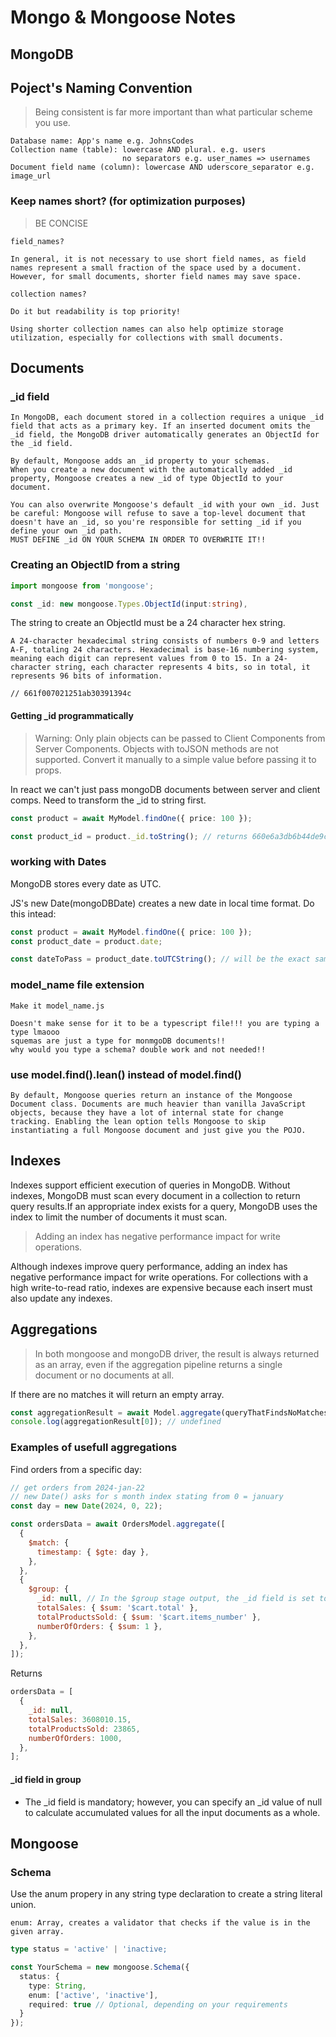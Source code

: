 # Mongo & Mongoose Notes

## MongoDB

## Poject's Naming Convention

> Being consistent is far more important than what particular scheme you use.

```text
Database name: App's name e.g. JohnsCodes
Collection name (table): lowercase AND plural. e.g. users
                         no separators e.g. user_names => usernames
Document field name (column): lowercase AND uderscore_separator e.g. image_url
```

### Keep names short? (for optimization purposes)

> BE CONCISE

```texT
field_names?

In general, it is not necessary to use short field names, as field names represent a small fraction of the space used by a document. However, for small documents, shorter field names may save space.

collection names?

Do it but readability is top priority!

Using shorter collection names can also help optimize storage utilization, especially for collections with small documents.
```

## Documents

### \_id field

```text
In MongoDB, each document stored in a collection requires a unique _id field that acts as a primary key. If an inserted document omits the _id field, the MongoDB driver automatically generates an ObjectId for the _id field.

By default, Mongoose adds an _id property to your schemas.
When you create a new document with the automatically added _id property, Mongoose creates a new _id of type ObjectId to your document.

You can also overwrite Mongoose's default _id with your own _id. Just be careful: Mongoose will refuse to save a top-level document that doesn't have an _id, so you're responsible for setting _id if you define your own _id path.
MUST DEFINE _id ON YOUR SCHEMA IN ORDER TO OVERWRITE IT!!
```

### Creating an ObjectID from a string

```ts
import mongoose from 'mongoose';

const _id: new mongoose.Types.ObjectId(input:string),
```

The string to create an ObjectId must be a 24 character hex string.

```text
A 24-character hexadecimal string consists of numbers 0-9 and letters A-F, totaling 24 characters. Hexadecimal is base-16 numbering system, meaning each digit can represent values from 0 to 15. In a 24-character string, each character represents 4 bits, so in total, it represents 96 bits of information.

// 661f007021251ab30391394c
```

#### Getting \_id programmatically

> Warning: Only plain objects can be passed to Client Components from Server Components. Objects with toJSON methods are not supported. Convert it manually to a simple value before passing it to props.

In react we can't just pass mongoDB documents between server and client comps. Need to transform the \_id to string first.

```ts
const product = await MyModel.findOne({ price: 100 });

const product_id = product._id.toString(); // returns 660e6a3db6b44de9cd6bbbbb instead of ObjectId('660e6a3db6b44de9cd6bbbbb')
```

### working with Dates

MongoDB stores every date as UTC.

JS's new Date(mongoDBDate) creates a new date in local time format. Do this intead:

```ts
const product = await MyModel.findOne({ price: 100 });
const product_date = product.date;

const dateToPass = product_date.toUTCString(); // will be the exact same format as the date stored in mongoDB
```

### model_name file extension

```text
Make it model_name.js

Doesn't make sense for it to be a typescript file!!! you are typing a type lmaooo
squemas are just a type for monmgoDB documents!!
why would you type a schema? double work and not needed!!
```

### use model.find().lean() instead of model.find()

```text
By default, Mongoose queries return an instance of the Mongoose Document class. Documents are much heavier than vanilla JavaScript objects, because they have a lot of internal state for change tracking. Enabling the lean option tells Mongoose to skip instantiating a full Mongoose document and just give you the POJO.
```

## Indexes

Indexes support efficient execution of queries in MongoDB. Without indexes, MongoDB must scan every document in a collection to return query results.If an appropriate index exists for a query, MongoDB uses the index to limit the number of documents it must scan.

> Adding an index has negative performance impact for write operations.

Although indexes improve query performance, adding an index has negative performance impact for write operations. For collections with a high write-to-read ratio, indexes are expensive because each insert must also update any indexes.

## Aggregations

> In both mongoose and mongoDB driver, the result is always returned as an array, even if the aggregation pipeline returns a single document or no documents at all.

If there are no matches it will return an empty array.

```js
const aggregationResult = await Model.aggregate(queryThatFindsNoMatches);
console.log(aggregationResult[0]); // undefined
```

### Examples of usefull aggregations

Find orders from a specific day:

```js
// get orders from 2024-jan-22
// new Date() asks for s month index stating from 0 = january
const day = new Date(2024, 0, 22);

const ordersData = await OrdersModel.aggregate([
  {
    $match: {
      timestamp: { $gte: day },
    },
  },
  {
    $group: {
      _id: null, // In the $group stage output, the _id field is set to the group key for that document.
      totalSales: { $sum: '$cart.total' },
      totalProductsSold: { $sum: '$cart.items_number' },
      numberOfOrders: { $sum: 1 },
    },
  },
]);
```

Returns

```js
ordersData = [
  {
    _id: null,
    totalSales: 3608010.15,
    totalProductsSold: 23865,
    numberOfOrders: 1000,
  },
];
```

#### \_id field in group

- The \_id field is mandatory; however, you can specify an \_id value of null to calculate accumulated values for all the input documents as a whole.

## Mongoose

### Schema

Use the anum propery in any string type declaration to create a string literal union.

```text
enum: Array, creates a validator that checks if the value is in the given array.
```

```ts
type status = 'active' | 'inactive;

const YourSchema = new mongoose.Schema({
  status: {
    type: String,
    enum: ['active', 'inactive'],
    required: true // Optional, depending on your requirements
  }
});

```
